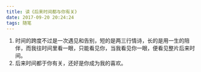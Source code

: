 ```yaml
---
title: 读《后来时间都与你有关》
date: 2017-09-20 20:24:24
tags: 随笔
---
```


1. 时间的跨度不过是一次遇见和告别，短的是两三行情诗，长的是用一生的陪伴，而我往时间里看一眼，只能看见你，当我看见你一眼，便看见整片后来时间。
2. 后来时间都于你有关，还好是你成为我的喜欢。
